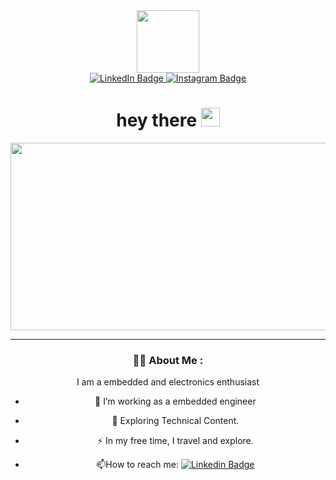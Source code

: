 <div id="header" align="center">
  <img src="https://media.giphy.com/media/M9gbBd9nbDrOTu1Mqx/giphy.gif" width="100"/>
  <div id="badges">
  <a href="https://in.linkedin.com/in/sabarinath-k-a-b04a65166">
    <img src="https://img.shields.io/badge/LinkedIn-blue?style=for-the-badge&logo=linkedin&logoColor=white" alt="LinkedIn Badge"/>
  </a>
  <a href="https://instagram.com/the__beardoo">
    <img src="https://img.shields.io/badge/Instagram-red?style=for-the-badge&logo=instagram&logoColor=white" alt="Instagram Badge"/>
  </a>
</div>
  <img src="https://komarev.com/ghpvc/?username=sabarinathKA&style=flat-square&color=blue" alt=""/>
  <h1>
  hey there
  <img src="https://media.giphy.com/media/hvRJCLFzcasrR4ia7z/giphy.gif" width="30px"/>
</h1>
</div>

<div align="center">
  <img src="https://media.giphy.com/media/dWesBcTLavkZuG35MI/giphy.gif" width="600" height="300"/>
  
  
  ---

### :man_technologist: About Me :
  I am a embedded and electronics enthusiast
  
  - :telescope: I’m working as a embedded engineer 

- :seedling: Exploring Technical Content.

- :zap: In my free time, I travel and explore.

- :mailbox:How to reach me: [![Linkedin Badge](https://img.shields.io/badge/-sabarinath-blue?style=flat&logo=Linkedin&logoColor=white)](https://in.linkedin.com/in/sabarinath-k-a-b04a65166)
</div>



